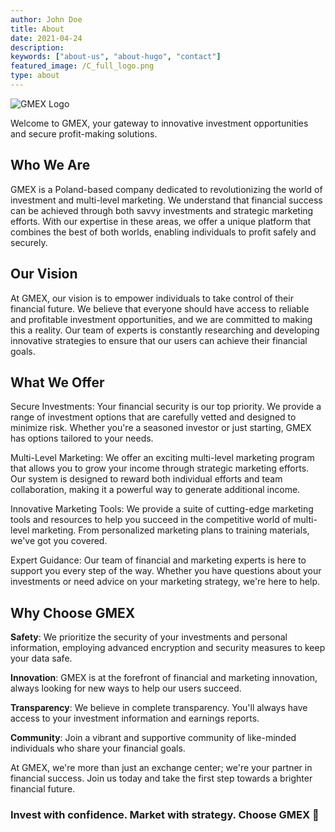 ```yaml
---
author: John Doe
title: About
date: 2021-04-24
description:
keywords: ["about-us", "about-hugo", "contact"]
featured_image: /C_full_logo.png
type: about
---
```

![GMEX Logo](/C_full_logo.png)

Welcome to GMEX, your gateway to innovative investment opportunities and secure profit-making solutions.

## Who We Are

GMEX is a Poland-based company dedicated to revolutionizing the world of investment and multi-level marketing. We understand that financial success can be achieved through both savvy investments and strategic marketing efforts. With our expertise in these areas, we offer a unique platform that combines the best of both worlds, enabling individuals to profit safely and securely.

## Our Vision

At GMEX, our vision is to empower individuals to take control of their financial future. We believe that everyone should have access to reliable and profitable investment opportunities, and we are committed to making this a reality. Our team of experts is constantly researching and developing innovative strategies to ensure that our users can achieve their financial goals.

## What We Offer

Secure Investments: Your financial security is our top priority. We provide a range of investment options that are carefully vetted and designed to minimize risk. Whether you're a seasoned investor or just starting, GMEX has options tailored to your needs.

Multi-Level Marketing: We offer an exciting multi-level marketing program that allows you to grow your income through strategic marketing efforts. Our system is designed to reward both individual efforts and team collaboration, making it a powerful way to generate additional income.

Innovative Marketing Tools: We provide a suite of cutting-edge marketing tools and resources to help you succeed in the competitive world of multi-level marketing. From personalized marketing plans to training materials, we've got you covered.

Expert Guidance: Our team of financial and marketing experts is here to support you every step of the way. Whether you have questions about your investments or need advice on your marketing strategy, we're here to help.

## Why Choose GMEX

**Safety**: We prioritize the security of your investments and personal information, employing advanced encryption and security measures to keep your data safe.

**Innovation**: GMEX is at the forefront of financial and marketing innovation, always looking for new ways to help our users succeed.

**Transparency**: We believe in complete transparency. You'll always have access to your investment information and earnings reports.

**Community**: Join a vibrant and supportive community of like-minded individuals who share your financial goals.

At GMEX, we're more than just an exchange center; we're your partner in financial success. Join us today and take the first step towards a brighter financial future.

### Invest with confidence. Market with strategy. Choose GMEX 🚀
